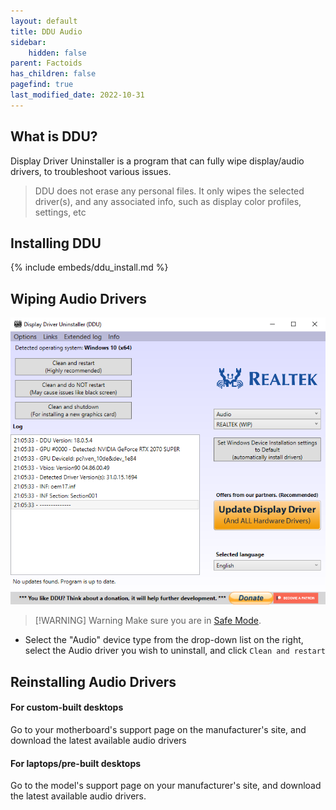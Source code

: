 ```yaml
---
layout: default
title: DDU Audio
sidebar:
    hidden: false
parent: Factoids
has_children: false
pagefind: true
last_modified_date: 2022-10-31
---
```




## What is DDU?
Display Driver Uninstaller is a program that can fully wipe display/audio drivers, to troubleshoot various issues.

> DDU does not erase any personal files. It only wipes the selected driver(s), and any associated info, such as display color profiles, settings, etc

## Installing DDU
{% include embeds/ddu_install.md %}

## Wiping Audio Drivers
![dduaudio.png](/assets/factoids/dduaudio.png)

> [!WARNING] Warning
> Make sure you are in [Safe Mode](https://support.microsoft.com/en-us/help/12376/windows-10-start-your-pc-in-safe-mode).

* Select the "Audio" device type from the drop-down list on the right, select the Audio driver you wish to uninstall, and click `Clean and restart`

## Reinstalling Audio Drivers
#### For custom-built desktops
Go to your motherboard's support page on the manufacturer's site, and download the latest available audio drivers

#### For laptops/pre-built desktops
Go to the model's support page on your manufacturer's site, and download the latest available audio drivers.
